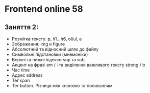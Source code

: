 # Frontend online 58

## Заняття 2:

- Розмітка тексту: p, h1...h6, ol/ul, a
- Зображення: img и figure
- Абсолютний та відносний шлях до файлу
- Символьні підстановки (мнемоніки)
- Верхні та нижні індекси sup та sub
- Акцент на фразі em / i та виділення важливого тексту strong / b
- Час time
- Адрес address
- Тег span
- Тег button. Різниця між кнопкою та посиланням
